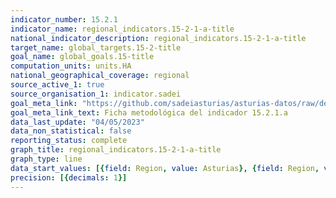 ```yaml
---
indicator_number: 15.2.1
indicator_name: regional_indicators.15-2-1-a-title
national_indicator_description: regional_indicators.15-2-1-a-title
target_name: global_targets.15-2-title
goal_name: global_goals.15-title
computation_units: units.HA
national_geographical_coverage: regional
source_active_1: true
source_organisation_1: indicator.sadei
goal_meta_link: "https://github.com/sadeiasturias/asturias-datos/raw/develop/descargas/metodologia/15.2.1.a.pdf"
goal_meta_link_text: Ficha metodológica del indicador 15.2.1.a
data_last_update: "04/05/2023"
data_non_statistical: false
reporting_status: complete
graph_title: regional_indicators.15-2-1-a-title
graph_type: line
data_start_values: [{field: Region, value: Asturias}, {field: Region, value: España}]
precision: [{decimals: 1}]
---
```

